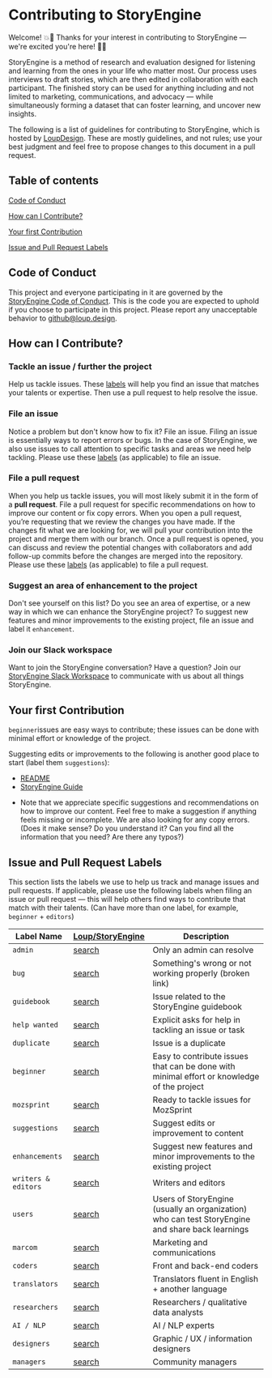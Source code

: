 # Contributing to StoryEngine

Welcome! :boom::book: Thanks for your interest in contributing to StoryEngine — we're excited you're here! :book::boom:


StoryEngine is a method of research and evaluation designed for listening and learning from the ones in your life who matter most. Our process uses interviews to draft stories, which are then edited in collaboration with each participant. The finished story can be used for anything including and not limited to marketing, communications, and advocacy — while simultaneously forming a dataset that can foster learning, and uncover new insights.

The following is a list of guidelines for contributing to StoryEngine, which is hosted by [LoupDesign](https://github.com/LoupDesign). These are mostly guidelines, and not rules; use your best judgment and feel free to propose changes to this document in a pull request.

## Table of contents

[Code of Conduct](#Code-of-Conduct)

[How can I Contribute?](#How-can-I-Contribute?)

[Your first Contribution](#Your-first-Contribution)

[Issue and Pull Request Labels](#Issue-and-Pull-Request-Labels)

## Code of Conduct
This project and everyone participating in it are governed by the [StoryEngine Code of Conduct](https://github.com/LoupDesign/StoryEngine/blob/master/CODE%20OF%20CONDUCT.md). This is the code you are expected to uphold if you choose to participate in this project. Please report any unacceptable behavior to github@loup.design.

## How can I Contribute?

### Tackle an issue / further the project
Help us tackle issues. These [labels](#Issue-and-Pull-Request-Labels) will help you find an issue that matches your talents or expertise. Then use a pull request to help resolve the issue.

### File an issue
Notice a problem but don't know how to fix it? File an issue. Filing an issue is essentially ways to report errors or bugs. In the case of StoryEngine, we also use issues to call attention to specific tasks and areas we need help tackling. Please use these [labels](#Issue-and-Pull-Request-Labels) (as applicable) to file an issue.

### File a pull request
When you help us tackle issues, you will most likely submit it in the form of a **pull request**. File a pull request for specific recommendations on how to improve our content or fix copy errors. When you open a pull request, you’re requesting that we review the changes you have made. If the changes fit what we are looking for, we will pull your contribution into the project and merge them with our branch. Once a pull request is opened, you can discuss and review the potential changes with collaborators and add follow-up commits before the changes are merged into the repository. Please use these [labels](#Issue-and-Pull-Request-Labels) (as applicable) to file a pull request.

### Suggest an area of enhancement to the project
Don't see yourself on this list? Do you see an area of expertise, or a new way in which we can enhance the StoryEngine project? To suggest new features and minor improvements to the existing project, file an issue and label it `enhancement`.

### Join our Slack workspace
Want to join the StoryEngine conversation? Have a question? Join our [StoryEngine Slack Workspace](https://join.slack.com/t/storyengine/shared_invite/enQtMzYwOTk5NDMxMTM3LTUwM2U1MDUxNGRjNWYwNWU4NGNmMWRjMzM3ZjVlMmVkN2U4ODkzN2VlOTMyZWEzZjhhMzlmYzUwNTk4YjJkNzY) to communicate with us about all things StoryEngine.

## Your first Contribution
`beginner`issues are easy ways to contribute; these issues can be done with minimal effort or knowledge of the project.

Suggesting edits or improvements to the following is another good place to start (label them `suggestions`):
- [README](https://github.com/LoupDesign/StoryEngine/blob/master/README.md) 
- [StoryEngine Guide](https://storyengine.io/guide) 

* Note that we appreciate specific suggestions and recommendations on how to improve our content. Feel free to make a suggestion if anything feels missing or incomplete. We are also looking for any copy errors. (Does it make sense? Do you understand it? Can you find all the information that you need? Are there any typos?)

## Issue and Pull Request Labels
This section lists the labels we use to help us track and manage issues and pull requests. If applicable, please use the following labels when filing an issue or pull request — this will help others find ways to contribute that match with their talents. (Can have more than one label, for example, `beginner` + `editors`)

| **Label Name** | **[Loup/StoryEngine](https://github.com/LoupDesign/StoryEngine)** | **Description** |
| --- | --- | --- |
| `admin` | [search][search-loup-storyengine-label-admin] | Only an admin can resolve |
| `bug` | [search][search-loup-storyengine-label-bug] | Something's wrong or not working properly (broken link) |
| `guidebook` | [search][search-loup-storyengine-label-guidebook] | Issue related to the StoryEngine guidebook |
| `help wanted` | [search][search-loup-storyengine-label-help wanted] | Explicit asks for help in tackling an issue or task |
| `duplicate` | [search][search-loup-storyengine-label-duplicate] | Issue is a duplicate |
| `beginner` | [search][search-loup-storyengine-label-beginner] | Easy to contribute issues that can be done with minimal effort or knowledge of the project |
| `mozsprint` | [search][search-loup-storyengine-label-mozsprint] | Ready to tackle issues for MozSprint |
| `suggestions` | [search][search-loup-storyengine-label-suggestions] | Suggest edits or improvement to content |
| `enhancements` | [search][search-loup-storyengine-label-enhancements] | Suggest new features and minor improvements to the existing project |
| `writers & editors` | [search][search-loup-storyengine-label-writers & editors] | Writers and editors |
| `users` | [search][search-loup-storyengine-label-users] |Users of StoryEngine (usually an organization) who can test StoryEngine and share back learnings |
| `marcom` | [search][search-loup-storyengine-label-marcom] | Marketing and communications |
| `coders` | [search][search-loup-storyengine-label-coders] | Front and back-end coders |
| `translators` | [search][search-loup-storyengine-label-translators] | Translators fluent in English + another language |
| `researchers` | [search][search-loup-storyengine-label-researchers] | Researchers / qualitative data analysts |
| `AI / NLP` | [search][search-loup-storyengine-label-AI / NLP] | AI / NLP experts |
| `designers` | [search][search-loup-storyengine-label-designers] | Graphic / UX / information designers |
| `managers` | [search][search-loup-storyengine-label-managers] | Community managers |

[search-loup-storyengine-label-admin]: https://github.com/LoupDesign/StoryEngine/labels/admin
[search-loup-storyengine-label-bug]: https://github.com/LoupDesign/StoryEngine/labels/bug
[search-loup-storyengine-label-guidebook]: https://github.com/LoupDesign/StoryEngine/labels/guidebook
[search-loup-storyengine-label-help wanted]: https://github.com/LoupDesign/StoryEngine/labels/help%20wanted
[search-loup-storyengine-label-duplicate]: https://github.com/LoupDesign/StoryEngine/labels/duplicate
[search-loup-storyengine-label-beginner]: https://github.com/LoupDesign/StoryEngine/labels/beginner
[search-loup-storyengine-label-mozsprint]: https://github.com/LoupDesign/StoryEngine/labels/mozsprint
[search-loup-storyengine-label-suggestions]: https://github.com/LoupDesign/StoryEngine/labels/suggestions
[search-loup-storyengine-label-enhancements]: https://github.com/LoupDesign/StoryEngine/labels/enhancements
[search-loup-storyengine-label-writers & editors]: https://github.com/LoupDesign/StoryEngine/labels/writers%20%26%20editors
[search-loup-storyengine-label-users]: https://github.com/LoupDesign/StoryEngine/labels/users
[search-loup-storyengine-label-marcom]: https://github.com/LoupDesign/StoryEngine/labels/marcom
[search-loup-storyengine-label-coders]: https://github.com/LoupDesign/StoryEngine/labels/coders
[search-loup-storyengine-label-translators]: https://github.com/LoupDesign/StoryEngine/labels/translators
[search-loup-storyengine-label-researchers]: https://github.com/LoupDesign/StoryEngine/labels/researchers
[search-loup-storyengine-label-AI / NLP]: https://github.com/LoupDesign/StoryEngine/labels/AI%20%2F%20NLP
[search-loup-storyengine-label-designers]: https://github.com/LoupDesign/StoryEngine/labels/designers
[search-loup-storyengine-label-managers]: https://github.com/LoupDesign/StoryEngine/labels/managers
